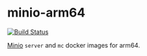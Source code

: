 # minio-arm64

[![Build Status](https://travis-ci.org/TheNatureOfSoftware/minio-arm64.svg?branch=master)](https://travis-ci.org/TheNatureOfSoftware/minio-arm64)

[Minio](https://minio.io) `server` and `mc` docker images for arm64.
